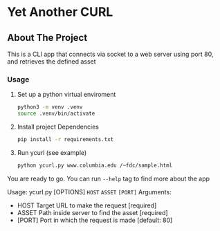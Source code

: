# Yet Another CURL

## About The Project

This is a CLI app that connects via socket to a web server using port 80, and retrieves the defined asset

### Usage
1. Set up a python virtual enviroment
    ```sh
    python3 -m venv .venv
    source .venv/bin/activate
    ```
2. Install project Dependencies
    ```sh
    pip install -r requirements.txt
    ```
2. Run ycurl (see example)
    ```sh
    python ycurl.py www.columbia.edu /~fdc/sample.html
    ```
You are ready to go.
You can run `--help` tag to find more about the app

Usage: ycurl.py [OPTIONS] `HOST` `ASSET` `[PORT]`
Arguments:
- HOST    Target URL to make the request  [required]
- ASSET   Path inside server to find the asset  [required]
- [PORT]  Port in which the request is made  [default: 80]
